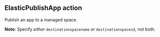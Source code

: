 ## ElasticPublishApp action

Publish an app to a managed space.

**Note:** Specify *either* `destinationspacename` *or* `destinationspaceid`, not both.
